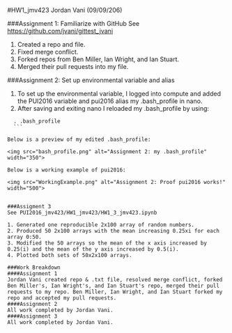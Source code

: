 #HW1_jmv423
Jordan Vani (09/09/206)

###Assignment 1: Familiarize with GitHub
See https://github.com/jvani/gittest_jvani

1. Created a repo and file.
2. Fixed merge conflict.
3. Forked repos from Ben Miller, Ian Wright, and Ian Stuart.
4. Merged their pull requests into my file.

###Assignment 2: Set up environmental variable and alias
1. To set up the environmental variable, I logged into compute and added the PUI2016 variable and pui2016 alias my .bash_profile in nano. 
2. After saving and exiting nano I reloaded my .bash_profile by using:
  ```
	. .bash_profile 
	```

Below is a preview of my edited .bash_profile:	

<img src="bash_profile.png" alt="Assignment 2: my .bash_profile" width="350">	

Below is a working example of pui2016: 

<img src="WorkingExample.png" alt="Assignment 2: Proof pui2016 works!" width="500">


###Assigment 3
See PUI2016_jmv423/HW1_jmv423/HW1_3_jmv423.ipynb

1. Generated one reproducible 2x100 array of random numbers.
2. Produced 50 2x100 arrays with the mean increasing 0.25xi for each array 0:50.
3. Modified the 50 arrays so the mean of the x axis increased by 0.25(i) and the mean of the y axis increased by 0.5(i).
4. Plotted both sets of 50x2x100 arrays.

###Work Breakdown
####Assignment 1
Jordan Vani created repo & .txt file, resolved merge conflict, forked Ben Miller's, Ian Wright's, and Ian Stuart's repo, merged their pull requests to my repo. Ben Miller, Ian Wright, and Ian Stuart forked my repo and accepted my pull requests.
####Assignment 2
All work completed by Jordan Vani.
####Assignment 3
All work completed by Jordan Vani.

